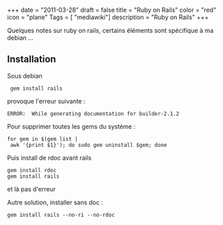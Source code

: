 +++
date = "2011-03-28"
draft = false
title = "Ruby on Rails"
color = "red"
icon = "plane"
Tags = [ "mediawiki"]
description = "Ruby on Rails"
+++

Quelques notes sur ruby on rails, certains éléments sont spécifique à ma
debian ...

Installation
------------

Sous debian

     gem install rails

provoque l'erreur suivante :

    ERROR:  While generating documentation for builder-2.1.2

Pour supprimer toutes les gems du système :

    for gem in $(gem list | awk '{print $1}'); do sudo gem uninstall $gem; done

Puis install de rdoc avant rails

    gem install rdoc
    gem install rails

et là pas d'erreur

Autre solution, installer sans doc :

    gem install rails --no-ri --no-rdoc
